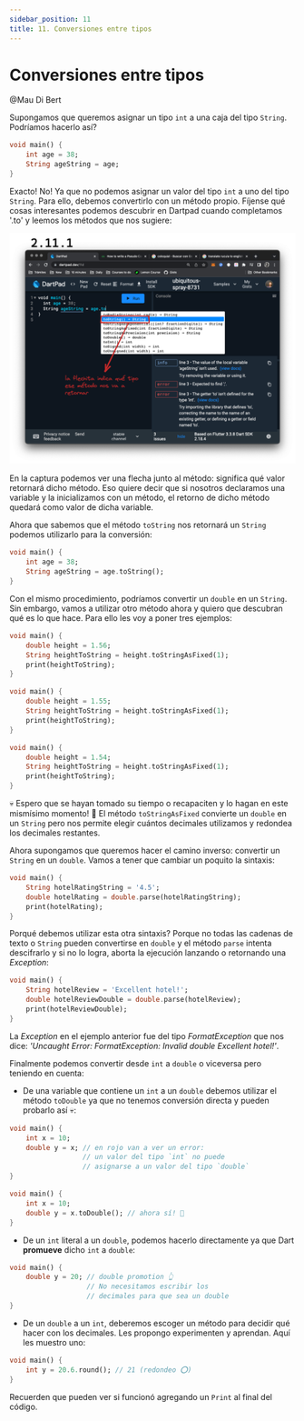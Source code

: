 ```yaml
---
sidebar_position: 11
title: 11. Conversiones entre tipos
---
```


# Conversiones entre tipos

@Mau Di Bert

Supongamos que queremos asignar un tipo `int` a una caja del tipo `String`. Podríamos hacerlo así?

```dart
void main() {
    int age = 38;
    String ageString = age;
}
```

Exacto! No! Ya que no podemos asignar un valor del tipo `int` a uno del tipo `String`. Para ello, debemos convertirlo con un método propio. Fíjense qué cosas interesantes podemos descubrir en Dartpad cuando completamos '.to' y leemos los métodos que nos sugiere:

![Método toString](11.1_tipo_retorno.png)

En la captura podemos ver una flecha junto al método: significa qué valor retornará dicho método. Eso quiere decir que si nosotros declaramos una variable y la inicializamos con un método, el retorno de dicho método quedará como valor de dicha variable.

Ahora que sabemos que el método `toString` nos retornará un `String` podemos utilizarlo para la conversión:

```dart
void main() {
    int age = 38;
    String ageString = age.toString();
}
```

Con el mismo procedimiento, podríamos convertir un `double` en un `String`. Sin embargo, vamos a utilizar otro método ahora y quiero que descubran qué es lo que hace. Para ello les voy a poner tres ejemplos:

```dart
void main() {
    double height = 1.56;
    String heightToString = height.toStringAsFixed(1);
    print(heightToString);
}
```

```dart
void main() {
    double height = 1.55;
    String heightToString = height.toStringAsFixed(1);
    print(heightToString);
}
```

```dart
void main() {
    double height = 1.54;
    String heightToString = height.toStringAsFixed(1);
    print(heightToString);
}
```

💀 Espero que se hayan tomado su tiempo o recapaciten y lo hagan en este mismísimo momento! 🤣 El método `toStringAsFixed` convierte un `double` en un `String` pero nos permite elegir cuántos decimales utilizamos y redondea los decimales restantes.

Ahora supongamos que queremos hacer el camino inverso: convertir un `String` en un `double`. Vamos a tener que cambiar un poquito la sintaxis:

```dart
void main() {
    String hotelRatingString = '4.5';
    double hotelRating = double.parse(hotelRatingString);
    print(hotelRating);
}
```

Porqué debemos utilizar esta otra sintaxis? Porque no todas las cadenas de texto o `String` pueden convertirse en `double` y el método `parse` intenta descifrarlo y si no lo logra, aborta la ejecución lanzando o retornando una _Exception_:

```dart
void main() {
    String hotelReview = 'Excellent hotel!';
    double hotelReviewDouble = double.parse(hotelReview);
    print(hotelReviewDouble);
}
```

La _Exception_ en el ejemplo anterior fue del tipo _FormatException_ que nos dice: _'Uncaught Error: FormatException: Invalid double Excellent hotel!'_.

Finalmente podemos convertir desde `int` a `double` o viceversa pero teniendo en cuenta:

- De una variable que contiene un `int` a un `double` debemos utilizar el método `toDouble` ya que no tenemos conversión directa y pueden probarlo así 💀:

```dart
void main() {
    int x = 10;
    double y = x; // en rojo van a ver un error:
                  // un valor del tipo `int` no puede
                  // asignarse a un valor del tipo `double`
}
```

```dart
void main() {
    int x = 10;
    double y = x.toDouble(); // ahora sí! 💪
}
```

- De un `int` literal a un `double`, podemos hacerlo directamente ya que Dart __promueve__ dicho `int` a `double`:

```dart
void main() {
    double y = 20; // double promotion 👆
                   // No necesitamos escribir los
                   // decimales para que sea un double
}
```

- De un `double` a un `int`, deberemos escoger un método para decidir qué hacer con los decimales. Les propongo experimenten y aprendan. Aquí les muestro uno:

```dart
void main() {
    int y = 20.6.round(); // 21 (redondeo ⭕️)
}
```

Recuerden que pueden ver si funcionó agregando un `Print` al final del código.
